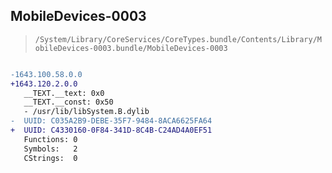 ## MobileDevices-0003

> `/System/Library/CoreServices/CoreTypes.bundle/Contents/Library/MobileDevices-0003.bundle/MobileDevices-0003`

```diff

-1643.100.58.0.0
+1643.120.2.0.0
   __TEXT.__text: 0x0
   __TEXT.__const: 0x50
   - /usr/lib/libSystem.B.dylib
-  UUID: C035A2B9-DEBE-35F7-9484-8ACA6625FA64
+  UUID: C4330160-0F84-341D-8C4B-C24AD4A0EF51
   Functions: 0
   Symbols:   2
   CStrings:  0

```
